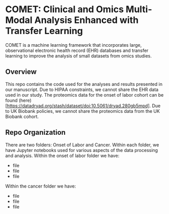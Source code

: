 # COMET: Clinical and Omics Multi-Modal Analysis Enhanced with Transfer Learning
COMET is a machine learning framework that incorporates large, observational electronic health record (EHR) databases and transfer learning to improve the analysis of small datasets from omics studies.
## Overview
This repo contains the code used for the analyses and results presented in our manuscript. Due to HIPAA constraints, we cannot share the EHR data used in our study. The proteomics data for the onset of labor cohort can be found (here)[https://datadryad.org/stash/dataset/doi:10.5061/dryad.280gb5mpd]. Due to UK Biobank policies, we cannot share the proteomics data from the UK Biobank cohort.
## Repo Organization
There are two folders: Onset of Labor and Cancer. Within each folder, we have Jupyter notebooks used for various aspects of the data processing and analysis. Within the onset of labor folder we have:
- file
- file
- file

Within the cancer folder we have:
- file
- file
- file

